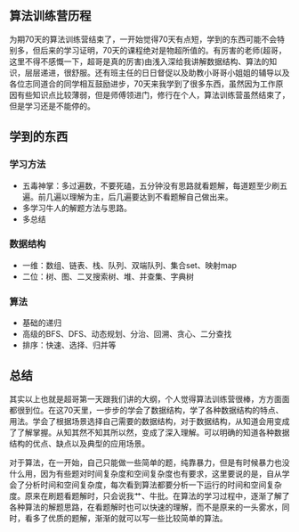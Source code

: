 ## 算法训练营历程

为期70天的算法训练营结束了，一开始觉得70天有点短，学到的东西可能不会特别多，但后来的学习证明，70天的课程绝对是物超所值的。有厉害的老师(超哥，这里不得不感慨一下，超哥是真的厉害)由浅入深给我讲解数据结构、算法的知识，层层递进，很舒服。还有班主任的日日督促以及助教小哥哥小姐姐的辅导以及各位志同道合的同学相互鼓励进步，70天来我学到了很多东西，虽然因为工作原因有些知识点比较薄弱，但是师傅领进门，修行在个人，算法训练营虽然结束了，但是学习还是不能停的。

## 学到的东西

### 学习方法

- 五毒神掌：多过遍数，不要死磕，五分钟没有思路就看题解，每道题至少刷五遍。前几遍以理解为主，后几遍要达到不看题解自己做出来。
- 多学习牛人的解题方法与思路。
- 多总结

### 数据结构

- 一维：数组、链表、栈、队列、双端队列、集合set、映射map
- 二位：树、图、二叉搜索树、堆、并查集、字典树

### 算法

- 基础的递归
- 高级的BFS、DFS、动态规划、分治、回溯、贪心、二分查找
- 排序：快速、选择、归并等

## 总结

其实以上也就是超哥第一天跟我们讲的大纲，个人觉得算法训练营很棒，方方面面都很到位。在这70天里，一步步的学会了数据结构，学了各种数据结构的特点、用法。学会了根据场景选择自己需要的数据结构，对于数据结构，从知道会用变成了了解掌握。从知其然不知其所以然，变成了深入理解。可以明确的知道各种数据结构的优点、缺点以及典型的应用场景。

对于算法，在一开始，自己只能做一些简单的题，纯靠暴力，但是有时候暴力也没什么用，因为有些题对时间复杂度和空间复杂度也有要求，这里要说的是，自从学会了分析时间和空间复杂度，每次看到算法都要分析一下运行的时间和空间复杂度。原来在刷题看题解时，只会说我艹、牛批。在算法的学习过程中，逐渐了解了各种算法的解题思路，在看题解时也可以快速的理解，而不是原来的一头雾水，同时，看多了优质的题解，渐渐的就可以写一些比较简单的算法。

